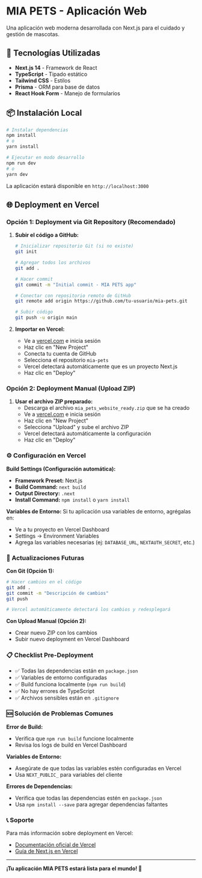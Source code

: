 
# MIA PETS - Aplicación Web

Una aplicación web moderna desarrollada con Next.js para el cuidado y gestión de mascotas.

## 🚀 Tecnologías Utilizadas

- **Next.js 14** - Framework de React
- **TypeScript** - Tipado estático
- **Tailwind CSS** - Estilos
- **Prisma** - ORM para base de datos
- **React Hook Form** - Manejo de formularios

## 📦 Instalación Local

```bash
# Instalar dependencias
npm install
# o
yarn install

# Ejecutar en modo desarrollo
npm run dev
# o
yarn dev
```

La aplicación estará disponible en `http://localhost:3000`

## 🌐 Deployment en Vercel

### Opción 1: Deployment via Git Repository (Recomendado)

1. **Subir el código a GitHub:**
   ```bash
   # Inicializar repositorio Git (si no existe)
   git init
   
   # Agregar todos los archivos
   git add .
   
   # Hacer commit
   git commit -m "Initial commit - MIA PETS app"
   
   # Conectar con repositorio remoto de GitHub
   git remote add origin https://github.com/tu-usuario/mia-pets.git
   
   # Subir código
   git push -u origin main
   ```

2. **Importar en Vercel:**
   - Ve a [vercel.com](https://vercel.com) e inicia sesión
   - Haz clic en "New Project"
   - Conecta tu cuenta de GitHub
   - Selecciona el repositorio `mia-pets`
   - Vercel detectará automáticamente que es un proyecto Next.js
   - Haz clic en "Deploy"

### Opción 2: Deployment Manual (Upload ZIP)

1. **Usar el archivo ZIP preparado:**
   - Descarga el archivo `mia_pets_website_ready.zip` que se ha creado
   - Ve a [vercel.com](https://vercel.com) e inicia sesión
   - Haz clic en "New Project"
   - Selecciona "Upload" y sube el archivo ZIP
   - Vercel detectará automáticamente la configuración
   - Haz clic en "Deploy"

### ⚙️ Configuración en Vercel

**Build Settings (Configuración automática):**
- **Framework Preset:** Next.js
- **Build Command:** `next build`
- **Output Directory:** `.next`
- **Install Command:** `npm install` o `yarn install`

**Variables de Entorno:**
Si tu aplicación usa variables de entorno, agrégalas en:
- Ve a tu proyecto en Vercel Dashboard
- Settings → Environment Variables
- Agrega las variables necesarias (ej: `DATABASE_URL`, `NEXTAUTH_SECRET`, etc.)

### 🔄 Actualizaciones Futuras

**Con Git (Opción 1):**
```bash
# Hacer cambios en el código
git add .
git commit -m "Descripción de cambios"
git push

# Vercel automáticamente detectará los cambios y redesplegará
```

**Con Upload Manual (Opción 2):**
- Crear nuevo ZIP con los cambios
- Subir nuevo deployment en Vercel Dashboard

### 📋 Checklist Pre-Deployment

- ✅ Todas las dependencias están en `package.json`
- ✅ Variables de entorno configuradas
- ✅ Build funciona localmente (`npm run build`)
- ✅ No hay errores de TypeScript
- ✅ Archivos sensibles están en `.gitignore`

### 🆘 Solución de Problemas Comunes

**Error de Build:**
- Verifica que `npm run build` funcione localmente
- Revisa los logs de build en Vercel Dashboard

**Variables de Entorno:**
- Asegúrate de que todas las variables estén configuradas en Vercel
- Usa `NEXT_PUBLIC_` para variables del cliente

**Errores de Dependencias:**
- Verifica que todas las dependencias estén en `package.json`
- Usa `npm install --save` para agregar dependencias faltantes

### 📞 Soporte

Para más información sobre deployment en Vercel:
- [Documentación oficial de Vercel](https://vercel.com/docs)
- [Guía de Next.js en Vercel](https://vercel.com/docs/frameworks/nextjs)

---

**¡Tu aplicación MIA PETS estará lista para el mundo! 🐾**
